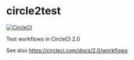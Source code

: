 # circle2test
[![CircleCI](https://circleci.com/gh/StefanScherer/circle2test.svg?style=svg)](https://circleci.com/gh/StefanScherer/circle2test)

Test workflows in CircleCI 2.0

See also https://circleci.com/docs/2.0/workflows
